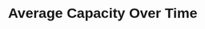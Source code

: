 <html lang="en">
<head>
    <meta charset="UTF-8">
    <meta name="viewport" content="width=device-width, initial-scale=1.0">
    <title>Average Capacity Chart</title>
    <script src="https://cdn.jsdelivr.net/npm/chart.js"></script>
    <style>
        body {
            font-family: Arial, sans-serif;
            margin: 20px;
            display: flex;
            flex-direction: column;
            align-items: center;
        }
        canvas {
            max-width: 800px;
            width: 100%;
            height: auto;
        }
    </style>
</head>
<body>

<h1>Average Capacity Over Time</h1>
<canvas id="myChart"></canvas>

<script>
    // Replace this with your actual API endpoint
    const API_URL = 'https://ki-webfetch.onrender.com/api/average_capacity';

    // Fetch the JSON data from the API
    fetch(API_URL)
        .then(response => {
            if (!response.ok) {
                throw new Error('Network response was not ok');
            }
            return response.json();
        })
        .then(data => {
            // Prepare the labels and data for the chart
            const labels = data.map(entry => entry.TimeOfDay);
            const capacities = data.map(entry => entry.Capacity);

            // Create the chart
            const ctx = document.getElementById('myChart').getContext('2d');
            const myChart = new Chart(ctx, {
                type: 'line', // Change to 'bar' for a bar chart, etc.
                data: {
                    labels: labels,
                    datasets: [{
                        label: 'Average Capacity',
                        data: capacities,
                        borderColor: 'rgba(75, 192, 192, 1)',
                        backgroundColor: 'rgba(75, 192, 192, 0.2)',
                        borderWidth: 2,
                        fill: true,
                    }]
                },
                options: {
                    responsive: true,
                    scales: {
                        y: {
                            beginAtZero: true,
                            title: {
                                display: true,
                                text: 'Capacity'
                            }
                        },
                        x: {
                            title: {
                                display: true,
                                text: 'Time'
                            }
                        }
                    }
                }
            });
        })
        .catch(error => {
            console.error('Error fetching data:', error);
            document.body.innerHTML = '<h2>Error loading data</h2>';
        });
</script>

</body>
</html>


